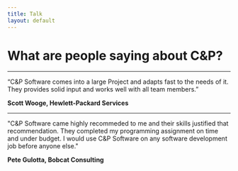 ```yaml
---
title: Talk
layout: default
---
```


# What are people saying about C&P?

<hr>

“C&P Software comes into a large Project and adapts fast to the needs of it. They provides solid input and works well with all team members.”

**Scott Wooge, 
Hewlett-Packard Services**

<hr>

"C&P Software came highly recommeded to me and their skills justified that recommendation. They completed my programming assignment on time and under budget. I would use C&P Software on any software development job before anyone else."  

**Pete Gulotta, 
Bobcat Consulting**
